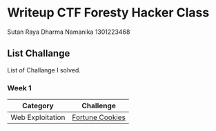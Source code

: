 # Writeup CTF Foresty Hacker Class
Sutan Raya Dharma Namanika
1301223468


## List Challange
List of Challange I solved.

### Week 1
| Category | Challenge |
| --- | --- |
| Web Exploitation | [Fortune Cookies](/Judul%201/)
